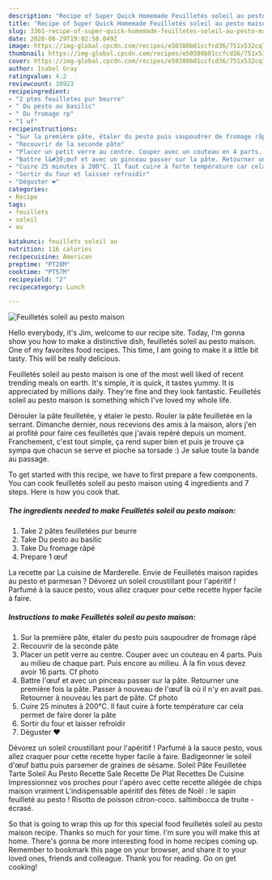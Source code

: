 ```yaml
---
description: "Recipe of Super Quick Homemade Feuilletés soleil au pesto maison"
title: "Recipe of Super Quick Homemade Feuilletés soleil au pesto maison"
slug: 3361-recipe-of-super-quick-homemade-feuilletes-soleil-au-pesto-maison
date: 2020-06-29T19:02:58.049Z
image: https://img-global.cpcdn.com/recipes/e50380b01ccfcd36/751x532cq70/feuilletes-soleil-au-pesto-maison-photo-principale-de-la-recette.jpg
thumbnail: https://img-global.cpcdn.com/recipes/e50380b01ccfcd36/751x532cq70/feuilletes-soleil-au-pesto-maison-photo-principale-de-la-recette.jpg
cover: https://img-global.cpcdn.com/recipes/e50380b01ccfcd36/751x532cq70/feuilletes-soleil-au-pesto-maison-photo-principale-de-la-recette.jpg
author: Isabel Gray
ratingvalue: 4.2
reviewcount: 10923
recipeingredient:
- "2 ptes feuilletes pur beurre"
- " Du pesto au basilic"
- " Du fromage rp"
- "1 uf"
recipeinstructions:
- "Sur la première pâte, étaler du pesto puis saupoudrer de fromage râpé"
- "Recouvrir de la seconde pâte"
- "Placer un petit verre au centre. Couper avec un couteau en 4 parts. Puis au milieu de chaque part. Puis encore au milieu. À la fin vous devez avoir 16 parts. Cf photo"
- "Battre l&#39;œuf et avec un pinceau passer sur la pâte. Retourner une première fois la pâte. Passer à nouveau de l&#39;œuf là où il n&#39;y en avait pas. Retourner à nouveau les part de pâte. Cf photo"
- "Cuire 25 minutes à 200°C. Il faut cuire à forte température car cela permet de faire dorer la pâte"
- "Sortir du four et laisser refroidir"
- "Déguster ❤️"
categories:
- Recipe
tags:
- feuillets
- soleil
- au

katakunci: feuillets soleil au 
nutrition: 116 calories
recipecuisine: American
preptime: "PT28M"
cooktime: "PT57M"
recipeyield: "2"
recipecategory: Lunch

---
```



![Feuilletés soleil au pesto maison](https://img-global.cpcdn.com/recipes/e50380b01ccfcd36/751x532cq70/feuilletes-soleil-au-pesto-maison-photo-principale-de-la-recette.jpg)

Hello everybody, it's Jim, welcome to our recipe site. Today, I'm gonna show you how to make a distinctive dish, feuilletés soleil au pesto maison. One of my favorites food recipes. This time, I am going to make it a little bit tasty. This will be really delicious.

Feuilletés soleil au pesto maison is one of the most well liked of recent trending meals on earth. It's simple, it is quick, it tastes yummy. It is appreciated by millions daily. They're fine and they look fantastic. Feuilletés soleil au pesto maison is something which I've loved my whole life.

Dérouler la pâte feuilletée, y étaler le pesto. Rouler la pâte feuilletée en la serrant. Dimanche dernier, nous recevions des amis à la maison, alors j&#39;en ai profité pour faire ces feuilletés que j&#39;avais repéré depuis un moment. Franchement, c&#39;est tout simple, ça rend super bien et puis je trouve ça sympa que chacun se serve et pioche sa torsade :) Je salue toute la bande au passage.


To get started with this recipe, we have to first prepare a few components. You can cook feuilletés soleil au pesto maison using 4 ingredients and 7 steps. Here is how you cook that.

<!--inarticleads1-->

##### The ingredients needed to make Feuilletés soleil au pesto maison:

1. Take 2 pâtes feuilletées pur beurre
1. Take  Du pesto au basilic
1. Take  Du fromage râpé
1. Prepare 1 œuf


La recette par La cuisine de Marderelle. Envie de Feuilletés maison rapides au pesto et parmesan ? Dévorez un soleil croustillant pour l&#39;apéritif ! Parfumé à la sauce pesto, vous allez craquer pour cette recette hyper facile à faire. 

<!--inarticleads2-->

##### Instructions to make Feuilletés soleil au pesto maison:

1. Sur la première pâte, étaler du pesto puis saupoudrer de fromage râpé
1. Recouvrir de la seconde pâte
1. Placer un petit verre au centre. Couper avec un couteau en 4 parts. Puis au milieu de chaque part. Puis encore au milieu. À la fin vous devez avoir 16 parts. Cf photo
1. Battre l&#39;œuf et avec un pinceau passer sur la pâte. Retourner une première fois la pâte. Passer à nouveau de l&#39;œuf là où il n&#39;y en avait pas. Retourner à nouveau les part de pâte. Cf photo
1. Cuire 25 minutes à 200°C. Il faut cuire à forte température car cela permet de faire dorer la pâte
1. Sortir du four et laisser refroidir
1. Déguster ❤️


Dévorez un soleil croustillant pour l&#39;apéritif ! Parfumé à la sauce pesto, vous allez craquer pour cette recette hyper facile à faire. Badigeonner le soleil d&#39;œuf battu puis parsemer de graines de sésame. Soleil Pâte Feuilletée Tarte Soleil Au Pesto Recette Sale Recette De Plat Recettes De Cuisine Impressionnez vos proches pour l&#39;apéro avec cette recette allégée de chips maison vraiment L&#39;indispensable apéritif des fêtes de Noël : le sapin feuilleté au pesto ! Risotto de poisson citron-coco. saltimbocca de truite - écrasé. 

So that is going to wrap this up for this special food feuilletés soleil au pesto maison recipe. Thanks so much for your time. I'm sure you will make this at home. There's gonna be more interesting food in home recipes coming up. Remember to bookmark this page on your browser, and share it to your loved ones, friends and colleague. Thank you for reading. Go on get cooking!
